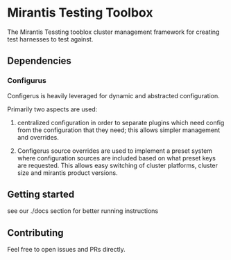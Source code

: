# Mirantis Testing Toolbox

The Mirantis Tessting tooblox cluster management framework for creating test
harnesses to test against.

## Dependencies

### Configurus

Configerus is heavily leveraged for dynamic and abstracted configuration.

Primarily two aspects are used:

1. centralized configuration in order to separate plugins which need config from
   the configuration that they need; this allows simpler management and overrides.

2. Configerus source overrides are used to implement a preset system where
   configuration sources are included based on what preset keys are requested.
   This allows easy switching of cluster platforms, cluster size and mirantis
   product versions.

## Getting started

see our ./docs section for better running instructions

## Contributing

Feel free to open issues and PRs directly.
